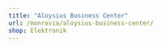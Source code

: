 ```yaml
---
title: "Aloysius Business Center"
url: /monrovia/aloysius-business-center/
shop: Elektronik
---
```

